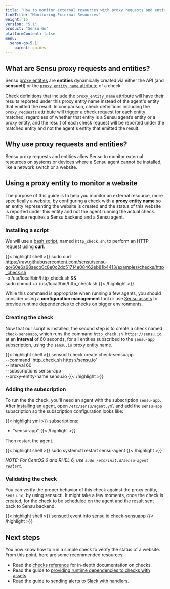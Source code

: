 ```yaml
---
title: "How to monitor external resources with proxy requests and entities"
linkTitle: "Monitoring External Resources"
weight: 15
version: "5.1"
product: "Sensu Go"
platformContent: false
menu: 
  sensu-go-5.1:
    parent: guides
---
```


## What are Sensu proxy requests and entities?

Sensu [proxy entities][1] are **entities** dynamically created via either the
API (and **sensuctl**) or the [`proxy_entity_name` attribute][2] of a check.

Check definitions that include the `proxy_entity_name` attribute will have their
results reported under this proxy entity name instead of the agent's entity that
emitted the result. In comparison, check definitions including the
[`proxy_requests` attribute][3] will trigger a check request for each entity
matched, regardless of whether that entity is a Sensu agent’s entity or a proxy
entity, and the result of each check request will be reported under the matched
entity and not the agent's entity that emitted the result.

## Why use proxy requests and entities?

Sensu proxy requests and entities allow Sensu to monitor external resources
on systems or devices where a Sensu agent cannot be installed, like a
network switch or a website.

## Using a proxy entity to monitor a website

The purpose of this guide is to help you monitor an external resource, more
specifically a website, by configuring a check with a **proxy entity name** so an
entity representing the website is created and the status of this website is
reported under this entity and not the agent running the actual check.
This guide requires a Sensu backend and a Sensu agent.

### Installing a script

We will use a [bash script][4], named `http_check.sh`, to perform an HTTP
request using **curl**.

{{< highlight shell >}}
sudo curl https://raw.githubusercontent.com/sensu/sensu-go/60e6a68aecb0c8e0c2dc51714e08462eb81b4413/examples/checks/http_check.sh \
-o /usr/local/bin/http_check.sh && \
sudo chmod +x /usr/local/bin/http_check.sh
{{< /highlight >}}

While this command is appropriate when running a few agents, you should consider
using a **configuration management** tool or use [Sensu assets][5] to provide
runtime dependencies to checks on bigger environments.

### Creating the check

Now that our script is installed, the second step is to create a check named
`check-sensuapp`, which runs the command `http_check.sh https://sensu.io`, at an
**interval** of 60 seconds, for all entities subscribed to the `sensu-app`
subscription, using the `sensu.io` proxy entity name.

{{< highlight shell >}}
sensuctl check create check-sensuapp \
--command 'http_check.sh https://sensu.io' \
--interval 60 \
--subscriptions sensu-app \
--proxy-entity-name sensu.io
{{< /highlight >}}

### Adding the subscription
To run the the check, you'll need an agent with the subscription `sensu-app`.
After [installing an agent][install], open `/etc/sensu/agent.yml`
and add the `sensu-app` subscription so the subscription configuration looks like:

{{< highlight yml >}}
subscriptions:
  - "sensu-app"
{{< /highlight >}}

Then restart the agent.

{{< highlight shell >}}
sudo systemctl restart sensu-agent
{{< /highlight >}}

_NOTE: For CentOS 6 and RHEL 6, use `sudo /etc/init.d/sensu-agent restart`._

### Validating the check

You can verify the proper behavior of this check against the proxy entity,
`sensu.io`, by using sensuctl. It might take a few moments, once the
check is created, for the check to be scheduled on the agent and the result
sent back to Sensu backend.

{{< highlight shell >}}
sensuctl event info sensu.io check-sensuapp
{{< /highlight >}}

## Next steps

You now know how to run a simple check to verify the status of a website.
From this point, here are some recommended resources:

* Read the [checks reference][6] for in-depth documentation on checks.
* Read the guide to [providing runtime dependencies to checks with assets][5].
* Read the guide to [sending alerts to Slack with handlers][7].

[1]: ../../reference/entities/#what-is-a-proxy-entity
[2]: ../../reference/checks/#check-attributes
[3]: ../../reference/checks/#proxy-requests
[4]: https://raw.githubusercontent.com/sensu/sensu-go/dccfeb9093c21e45fd6505d3b32da354bdf8a136/examples/checks/http_check.sh
[5]: ../../reference/assets
[6]: ../../reference/checks/
[7]: ../send-slack-alerts/
[install]: ../../getting-started/installation-and-configuration
[start]: ../../getting-started/installation-and-configuration/#starting-the-services
